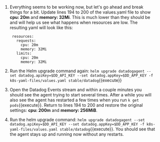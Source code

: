 1. Everything seems to be working now, but let's go ahead and break things for a bit. Update lines 194 to 200 of the values.yaml file to show **cpu: 20m** and **memory: 32Mi**. This is much lower than they should be and will help us see what happens when resources are low.
    The resulting yaml will look like this:
    
        resources: 
          requests:
            cpu: 20m
            memory: 32Mi
          limits:
            cpu: 20m
            memory: 32Mi

1. Run the Helm upgrade command again: `helm upgrade datadogagent --set datadog.apiKey=$DD_API_KEY --set datadog.appKey=$DD_APP_KEY -f k8s-yaml-files/values.yaml stable/datadog`{{execute}}
1. Open the Datadog Events stream and within a couple minutes you should see the agent trying to start several times. After a while you will also see the agent has restarted a few times when you run `k get pods`{{execute}}. Return to lines 194 to 200 and restore the original settings: **cpu: 200m** and **memory: 256MiB**.
1. Run the helm upgrade command: `helm upgrade datadogagent --set datadog.apiKey=$DD_API_KEY --set datadog.appKey=$DD_APP_KEY -f k8s-yaml-files/values.yaml stable/datadog`{{execute}}. You should see that the agent stays up and running now without any restarts.
